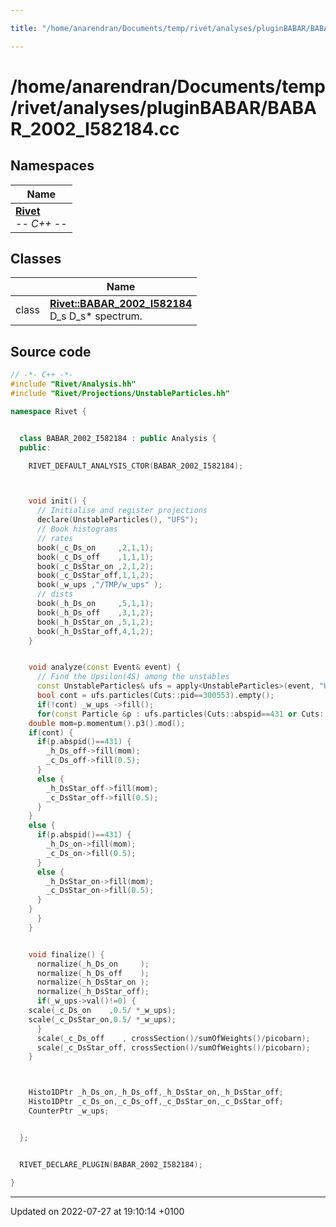 ```yaml
---

title: "/home/anarendran/Documents/temp/rivet/analyses/pluginBABAR/BABAR_2002_I582184.cc"

---
```


# /home/anarendran/Documents/temp/rivet/analyses/pluginBABAR/BABAR_2002_I582184.cc



## Namespaces

| Name           |
| -------------- |
| **[Rivet](http://example.org/namespaces/namespacerivet/)** <br>-*- C++ -*-  |

## Classes

|                | Name           |
| -------------- | -------------- |
| class | **[Rivet::BABAR_2002_I582184](http://example.org/classes/classrivet_1_1babar__2002__i582184/)** <br>D_s D_s* spectrum.  |




## Source code

```cpp
// -*- C++ -*-
#include "Rivet/Analysis.hh"
#include "Rivet/Projections/UnstableParticles.hh"

namespace Rivet {


  class BABAR_2002_I582184 : public Analysis {
  public:

    RIVET_DEFAULT_ANALYSIS_CTOR(BABAR_2002_I582184);



    void init() {
      // Initialise and register projections
      declare(UnstableParticles(), "UFS");
      // Book histograms
      // rates
      book(_c_Ds_on     ,2,1,1);
      book(_c_Ds_off    ,1,1,1);
      book(_c_DsStar_on ,2,1,2);
      book(_c_DsStar_off,1,1,2);
      book(_w_ups ,"/TMP/w_ups" );
      // dists
      book(_h_Ds_on     ,5,1,1);
      book(_h_Ds_off    ,3,1,2);
      book(_h_DsStar_on ,5,1,2);
      book(_h_DsStar_off,4,1,2);
    }


    void analyze(const Event& event) {
      // Find the Upsilon(4S) among the unstables
      const UnstableParticles& ufs = apply<UnstableParticles>(event, "UFS");
      bool cont = ufs.particles(Cuts::pid==300553).empty();
      if(!cont) _w_ups ->fill();
      for(const Particle &p : ufs.particles(Cuts::abspid==431 or Cuts::abspid==433)) {
    double mom=p.momentum().p3().mod();
    if(cont) {
      if(p.abspid()==431) {
        _h_Ds_off->fill(mom);
        _c_Ds_off->fill(0.5);
      }
      else {
        _h_DsStar_off->fill(mom);
        _c_DsStar_off->fill(0.5);
      }
    }
    else {
      if(p.abspid()==431) {
        _h_Ds_on->fill(mom);
        _c_Ds_on->fill(0.5);
      }
      else {
        _h_DsStar_on->fill(mom);
        _c_DsStar_on->fill(0.5);
      }
    }
      }
    }


    void finalize() {
      normalize(_h_Ds_on     );
      normalize(_h_Ds_off    );
      normalize(_h_DsStar_on );
      normalize(_h_DsStar_off);
      if(_w_ups->val()!=0) {
    scale(_c_Ds_on    ,0.5/ *_w_ups);
    scale(_c_DsStar_on,0.5/ *_w_ups);
      }
      scale(_c_Ds_off    , crossSection()/sumOfWeights()/picobarn);
      scale(_c_DsStar_off, crossSection()/sumOfWeights()/picobarn);
    }



    Histo1DPtr _h_Ds_on,_h_Ds_off,_h_DsStar_on,_h_DsStar_off;
    Histo1DPtr _c_Ds_on,_c_Ds_off,_c_DsStar_on,_c_DsStar_off;
    CounterPtr _w_ups;


  };


  RIVET_DECLARE_PLUGIN(BABAR_2002_I582184);

}
```


-------------------------------

Updated on 2022-07-27 at 19:10:14 +0100
